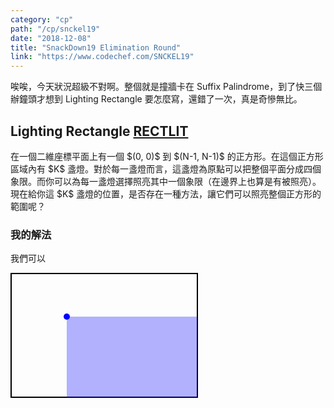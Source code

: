 ```yaml
---
category: "cp"
path: "/cp/snckel19"
date: "2018-12-08"
title: "SnackDown19 Elimination Round"
link: "https://www.codechef.com/SNCKEL19"
---
```


唉唉，今天狀況超級不對啊。整個就是撞牆卡在 Suffix Palindrome，到了快三個辦鐘頭才想到 Lighting Rectangle 要怎麼寫，還錯了一次，真是奇慘無比。

## Lighting Rectangle [RECTLIT](https://www.codechef.com/SNCKEL19/problems/RECTLIT)

<theorem c="is-info">
在一個二維座標平面上有一個 $(0, 0)$ 到 $(N-1, N-1)$ 的正方形。在這個正方形區域內有 $K$ 盞燈。對於每一盞燈而言，這盞燈為原點可以把整個平面分成四個象限。而你可以為每一盞燈選擇照亮其中一個象限（在邊界上也算是有被照亮）。現在給你這 $K$ 盞燈的位置，是否存在一種方法，讓它們可以照亮整個正方形的範圍呢？
</theorem>

### 我的解法

我們可以

<svg width=300 height=200>
<rect x=0 y=0 width=300 height=200 fill="none" stroke="black" stroke-width=4 />
<rect x=90 y=70 width=210 height=130 fill="rgba(0,0,255,0.3)" />
<circle cx=90 cy=70 r=5 fill="blue" />
</svg>